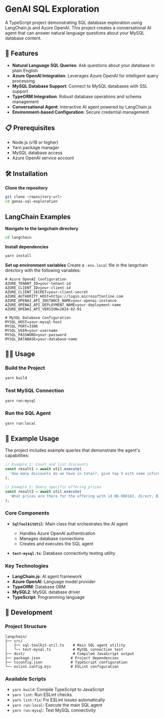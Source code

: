 # GenAI SQL Exploration

A TypeScript project demonstrating SQL database exploration using LangChain.js and Azure OpenAI. This project creates a conversational AI agent that can answer natural language questions about your MySQL database content.

## 🚀 Features

- **Natural Language SQL Queries**: Ask questions about your database in plain English
- **Azure OpenAI Integration**: Leverages Azure OpenAI for intelligent query processing
- **MySQL Database Support**: Connect to MySQL databases with SSL support
- **TypeORM Integration**: Robust database operations and schema management
- **Conversational Agent**: Interactive AI agent powered by LangChain.js
- **Environment-based Configuration**: Secure credential management

## 📋 Prerequisites

- Node.js (v18 or higher)
- Yarn package manager
- MySQL database access
- Azure OpenAI service account

## 🛠️ Installation

**Clone the repository**
   ```bash
   git clone <repository-url>
   cd genai-sql-exploration
   ```

## LangChain Examples
**Navigate to the langchain directory**
   ```bash
   cd langchain
   ```

**Install dependencies**
   ```bash
   yarn install
   ```

**Set up environment variables**
   Create a `.env.local` file in the langchain directory with the following variables:
   ```env
   # Azure OpenAI Configuration
   AZURE_TENANT_ID=your-tenant-id
   AZURE_CLIENT_ID=your-client-id
   AZURE_CLIENT_SECRET=your-client-secret
   AZURE_AUTHORITY_HOST=https://login.microsoftonline.com
   AZURE_OPENAI_API_INSTANCE_NAME=your-openai-instance
   AZURE_OPENAI_API_DEPLOYMENT_NAME=your-deployment-name
   AZURE_OPENAI_API_VERSION=2024-02-01

   # MySQL Database Configuration
   MYSQL_HOST=your-mysql-host
   MYSQL_PORT=3306
   MYSQL_USER=your-username
   MYSQL_PASSWORD=your-password
   MYSQL_DATABASE=your-database-name
   ```

## 🏃‍♂️ Usage

### Build the Project
```bash
yarn build
```

### Test MySQL Connection
```bash
yarn run:mysql
```

### Run the SQL Agent
```bash
yarn run:local
```

## 📝 Example Usage

The project includes example queries that demonstrate the agent's capabilities:

```typescript
// Example 1: Count and list discounts
const result1 = await util.execute(
  'How many discounts do we have in total?, give top 5 with some information'
);

// Example 2: Query specific offering prices
const result2 = await util.execute(
  'What prices are there for the offering with id OD-000163, direct, BIC;'
);
```

### Core Components

- **`SqlToolkitUtil`**: Main class that orchestrates the AI agent
  - Handles Azure OpenAI authentication
  - Manages database connections
  - Creates and executes the SQL agent

- **`test-mysql.ts`**: Database connectivity testing utility

### Key Technologies

- **LangChain.js**: AI agent framework
- **Azure OpenAI**: Language model provider
- **TypeORM**: Database ORM
- **MySQL2**: MySQL database driver
- **TypeScript**: Programming language

## 🔧 Development

### Project Structure
```
langchain/
├── src/
│   ├── sql-toolkit-util.ts    # Main SQL agent utility
│   └── test-mysql.ts          # MySQL connection test
├── dist/                      # Compiled JavaScript output
├── package.json              # Project dependencies
├── tsconfig.json             # TypeScript configuration
└── eslint.config.mjs         # ESLint configuration
```

### Available Scripts

- `yarn build`: Compile TypeScript to JavaScript
- `yarn lint`: Run ESLint checks
- `yarn lint:fix`: Fix ESLint issues automatically
- `yarn run:local`: Execute the main SQL agent
- `yarn run:mysql`: Test MySQL connectivity




